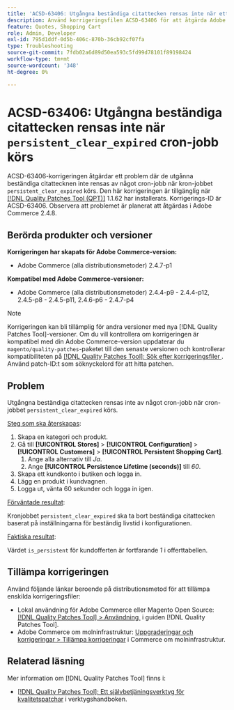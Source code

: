 ```yaml
---
title: 'ACSD-63406: Utgångna beständiga citattecken rensas inte när ett cron-jobb av typen persistent_clear_expirate körs'
description: Använd korrigeringsfilen ACSD-63406 för att åtgärda Adobe Commerce-problemet där de utgånna, beständiga citattecknen inte rensas av något cron-jobb när kron-jobbet "persistent_clear_expirate" körs.
feature: Quotes, Shopping Cart
role: Admin, Developer
exl-id: 795d1ddf-0d5b-406c-870b-36cb92cf07fa
type: Troubleshooting
source-git-commit: 7fdb02a6d89d50ea593c5fd99d78101f89198424
workflow-type: tm+mt
source-wordcount: '348'
ht-degree: 0%

---
```


# ACSD-63406: Utgångna beständiga citattecken rensas inte när `persistent_clear_expired` cron-jobb körs

ACSD-63406-korrigeringen åtgärdar ett problem där de utgånna beständiga citattecknen inte rensas av något cron-jobb när kron-jobbet `persistent_clear_expired` körs. Den här korrigeringen är tillgänglig när [[!DNL Quality Patches Tool (QPT)]](/help/tools/quality-patches-tool/quality-patches-tool-to-self-serve-quality-patches.md) 1.1.62 har installerats. Korrigerings-ID är ACSD-63406. Observera att problemet är planerat att åtgärdas i Adobe Commerce 2.4.8.

## Berörda produkter och versioner

**Korrigeringen har skapats för Adobe Commerce-version:**

* Adobe Commerce (alla distributionsmetoder) 2.4.7-p1

**Kompatibel med Adobe Commerce-versioner:**

* Adobe Commerce (alla distributionsmetoder) 2.4.4-p9 - 2.4.4-p12, 2.4.5-p8 - 2.4.5-p11, 2.4.6-p6 - 2.4.7-p4

>[!NOTE]
>
>Korrigeringen kan bli tillämplig för andra versioner med nya [!DNL Quality Patches Tool]-versioner. Om du vill kontrollera om korrigeringen är kompatibel med din Adobe Commerce-version uppdaterar du `magento/quality-patches`-paketet till den senaste versionen och kontrollerar kompatibiliteten på [[!DNL Quality Patches Tool]: Sök efter korrigeringsfiler &#x200B;](https://experienceleague.adobe.com/tools/commerce-quality-patches/index.html?lang=sv-SE). Använd patch-ID:t som söknyckelord för att hitta patchen.

## Problem

Utgångna beständiga citattecken rensas inte av något cron-jobb när cron-jobbet `persistent_clear_expired` körs.

<u>Steg som ska återskapas</u>:

1. Skapa en kategori och produkt.
1. Gå till **[!UICONTROL Stores]** > **[!UICONTROL Configuration]** > **[!UICONTROL Customers]** > **[!UICONTROL Persistent Shopping Cart]**.
   1. Ange alla alternativ till *Ja*.
   1. Ange **[!UICONTROL Persistence Lifetime (seconds)]** till *60*.
1. Skapa ett kundkonto i butiken och logga in.
1. Lägg en produkt i kundvagnen.
1. Logga ut, vänta 60 sekunder och logga in igen.

<u>Förväntade resultat</u>:

Kronjobbet `persistent_clear_expired` ska ta bort beständiga citattecken baserat på inställningarna för beständig livstid i konfigurationen.

<u>Faktiska resultat</u>:

Värdet `is_persistent` för kundofferten är fortfarande *1* i offerttabellen.

## Tillämpa korrigeringen

Använd följande länkar beroende på distributionsmetod för att tillämpa enskilda korrigeringsfiler:

* Lokal användning för Adobe Commerce eller Magento Open Source: [[!DNL Quality Patches Tool] > Användning &#x200B;](/help/tools/quality-patches-tool/usage.md) i guiden [!DNL Quality Patches Tool].
* Adobe Commerce om molninfrastruktur: [Uppgraderingar och korrigeringar > Tillämpa korrigeringar](https://experienceleague.adobe.com/docs/commerce-cloud-service/user-guide/develop/upgrade/apply-patches.html?lang=sv-SE) i Commerce om molninfrastruktur.


## Relaterad läsning

Mer information om [!DNL Quality Patches Tool] finns i:

* [[!DNL Quality Patches Tool]: Ett självbetjäningsverktyg för kvalitetspatchar](/help/tools/quality-patches-tool/quality-patches-tool-to-self-serve-quality-patches.md) i verktygshandboken.

